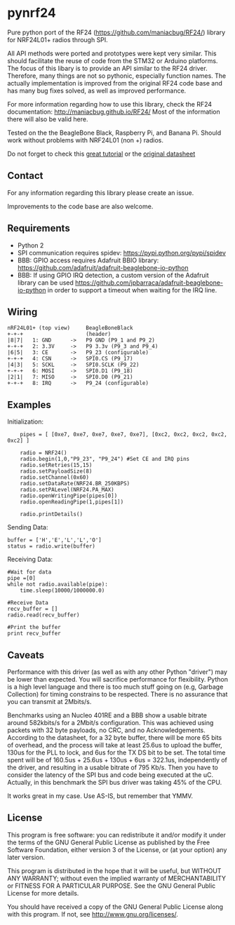 pynrf24
=======

Pure python port of the RF24 (https://github.com/maniacbug/RF24/) library for NRF24L01+ radios through SPI. 

All API methods were ported and prototypes were kept very similar. This should facilitate the reuse of code from the STM32 or Arduino platforms.
The focus of this libary is to provide an API similar to the RF24 driver. Therefore, many things are not so pythonic, especially function names.
The actually implementation is improved from the original RF24 code base and has many bug fixes solved, as well as improved performance.

For more information regarding how to use this library, check the RF24 documentation: http://maniacbug.github.io/RF24/
Most of the information there will also be valid here.

Tested on the the BeagleBone Black, Raspberry Pi, and Banana Pi.
Should work without problems with NRF24L01 (non +) radios.

Do not forget to check this [great tutorial](http://www.diyembedded.com/tutorials/nrf24l01_0/nrf24l01_tutorial_0.pdf)
or the [original datasheet](http://www.nordicsemi.com/eng/Products/2.4GHz-RF/nRF24L01)


Contact
-------

For any information regarding this library please create an issue.

Improvements to the code base are also welcome.

Requirements
------------

 * Python 2
 * SPI communication requires spidev:  https://pypi.python.org/pypi/spidev
 * BBB: GPIO access requires Adafruit BBIO library: https://github.com/adafruit/adafruit-beaglebone-io-python
 * BBB: If using GPIO IRQ detection, a custom version of the Adafruit library can be used https://github.com/jpbarraca/adafruit-beaglebone-io-python in order to support a timeout when waiting for the IRQ line.
 

Wiring
------

    nRF24L01+ (top view)     BeagleBoneBlack
	+-+-+                    (header)
	|8|7|	1: GND      ->   P9 GND (P9_1 and P9_2)
	+-+-+	2: 3.3V     ->   P9 3.3v (P9_3 and P9_4)
	|6|5|	3: CE       ->   P9_23 (configurable)
	+-+-+	4: CSN      ->   SPI0.CS (P9_17)
	|4|3|	5: SCKL     ->   SPI0.SCLK (P9_22)
	+-+-+	6: MOSI     ->   SPI0.D1 (P9_18)
	|2|1|	7: MISO     ->   SPI0.D0 (P9_21)
	+-+-+	8: IRQ      ->   P9_24 (configurable)

Examples
--------

Initialization:

		pipes = [ [0xe7, 0xe7, 0xe7, 0xe7, 0xe7], [0xc2, 0xc2, 0xc2, 0xc2, 0xc2] ]

		radio = NRF24()
		radio.begin(1,0,"P9_23", "P9_24") #Set CE and IRQ pins
		radio.setRetries(15,15)
		radio.setPayloadSize(8)
		radio.setChannel(0x60)
		radio.setDataRate(NRF24.BR_250KBPS)
		radio.setPALevel(NRF24.PA_MAX)
		radio.openWritingPipe(pipes[0])
		radio.openReadingPipe(1,pipes[1])

		radio.printDetails()


Sending Data:

    buffer = ['H','E','L','L','O']
    status = radio.write(buffer)


Receiving Data:

	#Wait for data
	pipe =[0]
	while not radio.available(pipe):
		time.sleep(10000/1000000.0)

	#Receive Data
	recv_buffer = []
    radio.read(recv_buffer)

	#Print the buffer
	print recv_buffer


Caveats
-------

Performance with this driver (as well as with any other Python "driver") may be lower than expected. You will sacrifice performance for flexibility.
Python is a high level language and there is too much stuff going on (e.g, Garbage Collection) for timing constrains to be respected. There is no assurance that you can transmit at 2Mbits/s.

Benchmarks using an Nucleo 401RE and a BBB show a usable bitrate around 582kbits/s for a 2Mbit/s configuration. This was achieved using packets with 32 byte payloads, no CRC, and no Acknowledgements. According to the datasheet, for a 32 byte buffer, there will be more 65 bits of overhead, and the process will take at least 25.6us to upload the buffer, 130us for the PLL to lock, and 6us for the TX DS bit to be set. The total time spent will be of 160.5us + 25.6us + 130us + 6us = 322.1us, independently of the driver, and resulting in a usable bitrate of 795 Kb/s. Then you have to consider the latency of the SPI bus and code being executed at the uC. Actually, in this benchmark the SPI bus driver was taking 45% of the CPU.

It works great in my case. Use AS-IS, but remember that YMMV.

License
-------

This program is free software: you can redistribute it and/or modify
it under the terms of the GNU General Public License as published by
the Free Software Foundation, either version 3 of the License, or
(at your option) any later version.

This program is distributed in the hope that it will be useful,
but WITHOUT ANY WARRANTY; without even the implied warranty of
MERCHANTABILITY or FITNESS FOR A PARTICULAR PURPOSE.  See the
GNU General Public License for more details.

You should have received a copy of the GNU General Public License
along with this program.  If not, see <http://www.gnu.org/licenses/>.

